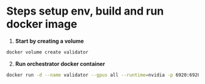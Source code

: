 # Steps setup env, build and run docker image

1. **Start by creating a volume**

```bash
docker volume create validator
```

2. **Run orchestrator docker container**

```bash
docker run -d --name validator --gpus all --runtime=nvidia -p 6920:6920 -v validator:/app corcelio/vision:orchestrator-latest
```